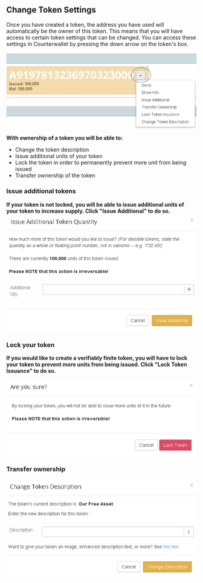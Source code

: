Change Token Settings
---------------------------

Once you have created a token, the address you have used will automatically be the owner of this token. This means that you will have access to certain token settings that can be changed. You can access these settings in Counterwallet by pressing the down arrow on the token's box. 

![](/_images/change_token_settings1.png)

**With ownership of a token you will be able to:**
* Change the token description
* Issue additional units of your token
* Lock the token in order to permanently prevent more unit from being issued
* Transfer ownership of the token

### Issue additional tokens 
**If your token is not locked, you will be able to issue additional units of your token to increase supply. Click "Issue Additional" to do so.**
![](/_images/change_token_settings2.png)

### Lock your token
**If you would like to create a verifiably finite token, you will have to lock your token to prevent more units from being issued. Click "Lock Token Issuance" to do so.**

![](/_images/change_token_settings3.png)

### Transfer ownership

![](/_images/change_token_settings4.png)
